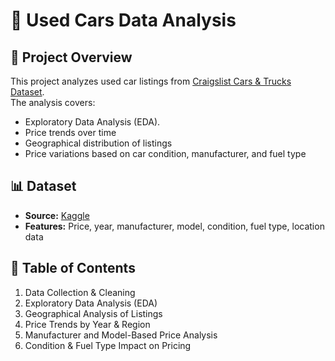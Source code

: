 # 🚗 Used Cars Data Analysis

## 📌 Project Overview  
This project analyzes used car listings from [Craigslist Cars & Trucks Dataset](https://www.kaggle.com/datasets/austinreese/craigslist-carstrucks-data).  
The analysis covers:  
- Exploratory Data Analysis (EDA).
- Price trends over time  
- Geographical distribution of listings  
- Price variations based on car condition, manufacturer, and fuel type  

## 📊 Dataset  
- **Source:** [Kaggle](https://www.kaggle.com/datasets/austinreese/craigslist-carstrucks-data)  
- **Features:** Price, year, manufacturer, model, condition, fuel type, location data  

## 📁 Table of Contents  
1. Data Collection & Cleaning  
2. Exploratory Data Analysis (EDA)  
3. Geographical Analysis of Listings  
4. Price Trends by Year & Region  
5. Manufacturer and Model-Based Price Analysis  
6. Condition & Fuel Type Impact on Pricing  
